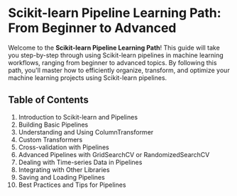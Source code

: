 # Scikit-learn Pipeline Learning Path: From Beginner to Advanced

Welcome to the **Scikit-learn Pipeline Learning Path**! This guide will take you step-by-step through using Scikit-learn pipelines in machine learning workflows, ranging from beginner to advanced topics. By following this path, you'll master how to efficiently organize, transform, and optimize your machine learning projects using Scikit-learn pipelines.

## Table of Contents

1.  Introduction to Scikit-learn and Pipelines
2.  Building Basic Pipelines
3.  Understanding and Using ColumnTransformer
4.  Custom Transformers
5.  Cross-validation with Pipelines
6.  Advanced Pipelines with GridSearchCV or RandomizedSearchCV
7.  Dealing with Time-series Data in Pipelines
8.  Integrating with Other Libraries
9.  Saving and Loading Pipelines
10. Best Practices and Tips for Pipelines

